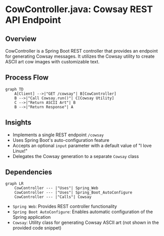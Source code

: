 # CowController.java: Cowsay REST API Endpoint

## Overview

CowController is a Spring Boot REST controller that provides an endpoint for generating Cowsay messages. It utilizes the Cowsay utility to create ASCII art cow images with customizable text.

## Process Flow

```mermaid
graph TD
    A[Client] -->|"GET /cowsay"| B[CowController]
    B -->|"Call Cowsay.run()"| C[Cowsay Utility]
    C -->|"Return ASCII Art"| B
    B -->|"Return Response"| A
```

## Insights

- Implements a single REST endpoint `/cowsay`
- Uses Spring Boot's auto-configuration feature
- Accepts an optional `input` parameter with a default value of "I love Linux!"
- Delegates the Cowsay generation to a separate `Cowsay` class

## Dependencies

```mermaid
graph LR
    CowController --- |"Uses"| Spring_Web
    CowController --- |"Uses"| Spring_Boot_AutoConfigure
    CowController --- |"Calls"| Cowsay
```

- `Spring Web`: Provides REST controller functionality
- `Spring Boot AutoConfigure`: Enables automatic configuration of the Spring application
- `Cowsay`: Utility class for generating Cowsay ASCII art (not shown in the provided code snippet)
